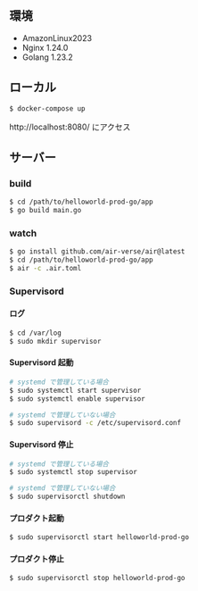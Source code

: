 
## 環境

* AmazonLinux2023
* Nginx 1.24.0
* Golang 1.23.2


## ローカル

```bash
$ docker-compose up
```

http://localhost:8080/ にアクセス



## サーバー

### build

```bash
$ cd /path/to/helloworld-prod-go/app
$ go build main.go
```

### watch

```bash
$ go install github.com/air-verse/air@latest
$ cd /path/to/helloworld-prod-go/app
$ air -c .air.toml
```


### Supervisord

#### ログ

```bash
$ cd /var/log
$ sudo mkdir supervisor
```


#### Supervisord 起動

```bash
# systemd で管理している場合
$ sudo systemctl start supervisor
$ sudo systemctl enable supervisor

# systemd で管理していない場合
$ sudo supervisord -c /etc/supervisord.conf
```


#### Supervisord 停止

```bash
# systemd で管理している場合
$ sudo systemctl stop supervisor

# systemd で管理していない場合
$ sudo supervisorctl shutdown
```



#### プロダクト起動

```bash
$ sudo supervisorctl start helloworld-prod-go
```


#### プロダクト停止

```bash
$ sudo supervisorctl stop helloworld-prod-go
```

